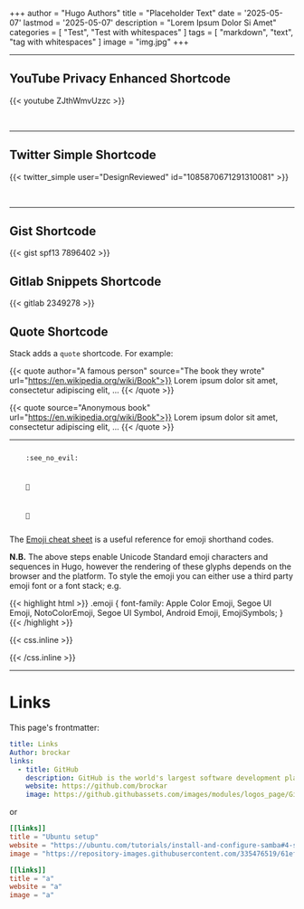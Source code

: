 +++
author = "Hugo Authors"
title = "Placeholder Text"
date = '2025-05-07'
lastmod = '2025-05-07'
description = "Lorem Ipsum Dolor Si Amet"
categories = [
    "Test",
    "Test with whitespaces"
]
tags = [
    "markdown",
    "text",
    "tag with whitespaces"
]
image = "img.jpg"
+++

---

## YouTube Privacy Enhanced Shortcode

{{< youtube ZJthWmvUzzc >}}

<br>

---

## Twitter Simple Shortcode

{{< twitter_simple user="DesignReviewed" id="1085870671291310081" >}}

<br>

---

## Gist Shortcode

{{< gist spf13 7896402 >}}

## Gitlab Snippets Shortcode

{{< gitlab 2349278 >}}

## Quote Shortcode

Stack adds a `quote` shortcode.  For example:

{{< quote author="A famous person" source="The book they wrote" url="https://en.wikipedia.org/wiki/Book">}}
Lorem ipsum dolor sit amet, consectetur adipiscing elit, ...
{{< /quote >}}

{{< quote source="Anonymous book" url="https://en.wikipedia.org/wiki/Book">}}
Lorem ipsum dolor sit amet, consectetur adipiscing elit, ...
{{< /quote >}}

---

<p>
<span class="nowrap"><span class="emojify">🙈</span> <code>:see_no_evil:</code></span>

<span class="nowrap"><span class="emojify">🙉</span> <code>:hear_no_evil:</code></span>  

<span class="nowrap"><span class="emojify">🙊</span> <code>:speak_no_evil:</code></span>
</p>


The [Emoji cheat sheet](http://www.emoji-cheat-sheet.com/) is a useful reference for emoji shorthand codes.

**N.B.** The above steps enable Unicode Standard emoji characters and sequences in Hugo, however the rendering of these glyphs depends on the browser and the platform. To style the emoji you can either use a third party emoji font or a font stack; e.g.

{{< highlight html >}}
.emoji {
  font-family: Apple Color Emoji, Segoe UI Emoji, NotoColorEmoji, Segoe UI Symbol, Android Emoji, EmojiSymbols;
}
{{< /highlight >}}

{{< css.inline >}}
<style>
.emojify {
	font-family: Apple Color Emoji, Segoe UI Emoji, NotoColorEmoji, Segoe UI Symbol, Android Emoji, EmojiSymbols;
	font-size: 2rem;
	vertical-align: middle;
}
@media screen and (max-width:650px) {
  .nowrap {
    display: block;
    margin: 25px 0;
  }
}
</style>
{{< /css.inline >}}

---
# Links
This page's frontmatter:

```yaml
title: Links
Author: brockar
links:
  - title: GitHub
    description: GitHub is the world's largest software development platform.
    website: https://github.com/brockar
    image: https://github.githubassets.com/images/modules/logos_page/GitHub-Mark.png
```

or 

```TOML
[[links]]
title = "Ubuntu setup"
website = "https://ubuntu.com/tutorials/install-and-configure-samba#4-setting-up-user-accounts-and-connecting-to-share"
image = "https://repository-images.githubusercontent.com/335476519/61ef634e-0b5f-4d27-9fb6-c64d526c595c"

[[links]]
title = "a"
website = "a"
image = "a"
```